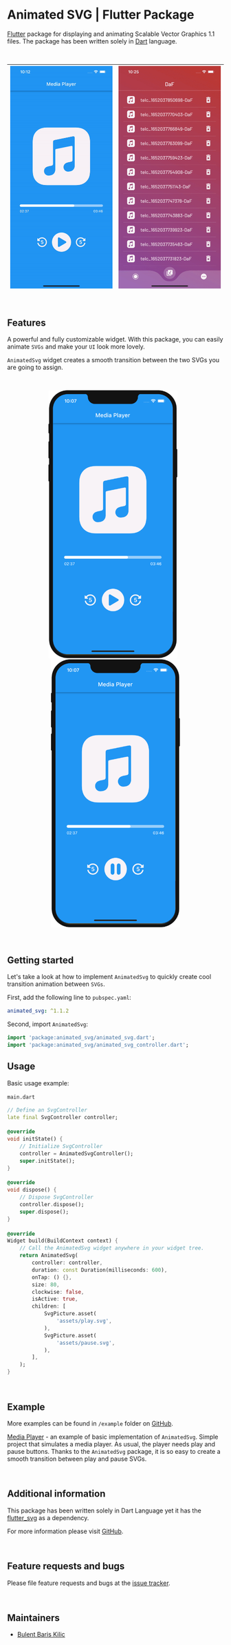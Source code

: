 # Animated SVG | Flutter Package

[Flutter](https://flutter.dev/) package for displaying and animating Scalable Vector Graphics 1.1 files. The package has been written solely in [Dart](https://dart.dev/) language.

&nbsp;

| ![animated_svg_gif_1](https://github.com/BBarisKilic/Animated-SVG/blob/master/art/animated_svg_gif_1.gif?raw=true) | ![animated_svg_gif_2](https://github.com/BBarisKilic/Animated-SVG/blob/master/art/animated_svg_gif_2.gif?raw=true)    
| :-: | :-: |

&nbsp;

## Features

A powerful and fully customizable widget. With this package, you can easily animate `SVGs` and make your `UI` look more lovely.

`AnimatedSvg` widget creates a smooth transition between the two SVGs you are going to assign.

&nbsp;

<p align="center"><img src="https://github.com/BBarisKilic/Animated-SVG/blob/master/art/animated_svg_1.png?raw=true" width="300">&nbsp; &nbsp;<img src="https://github.com/BBarisKilic/Animated-SVG/blob/master/art/animated_svg_2.png?raw=true" width="300"></p>

&nbsp;

## Getting started

Let's take a look at how to implement `AnimatedSvg` to quickly create cool transition animation between `SVGs`.

First, add the following line to `pubspec.yaml`:
```yaml
animated_svg: ^1.1.2
```

Second, import `AnimatedSvg`:
```dart
import 'package:animated_svg/animated_svg.dart';
import 'package:animated_svg/animated_svg_controller.dart';
```

## Usage

Basic usage example: 

`main.dart`
```dart
// Define an SvgController
late final SvgController controller;

@override
void initState() {
    // Initialize SvgController
    controller = AnimatedSvgController();
    super.initState();
}

@override
void dispose() {
    // Dispose SvgController
    controller.dispose();
    super.dispose();
}

@override
Widget build(BuildContext context) {
    // Call the AnimatedSvg widget anywhere in your widget tree.
    return AnimatedSvg(
        controller: controller,
        duration: const Duration(milliseconds: 600),
        onTap: () {},
        size: 80,
        clockwise: false,
        isActive: true,
        children: [
            SvgPicture.asset(
                'assets/play.svg',
            ),
            SvgPicture.asset(
                'assets/pause.svg',
            ),
        ],
    );
}
```

&nbsp;

## Example

More examples can be found in `/example` folder on [GitHub](https://github.com/BBarisKilic/Animated-SVG). 

[Media Player](https://github.com/BBarisKilic/Animated-SVG/tree/master/example/media_player) - an example of basic implementation of `AnimatedSvg`. Simple project that simulates a media player. As usual, the player needs play and pause buttons. Thanks to the `AnimatedSvg` package, it is so easy to create a smooth transition between play and pause SVGs.

&nbsp;

## Additional information

This package has been written solely in Dart Language yet it has the [flutter_svg](https://github.com/dnfield/flutter_svg) as a dependency.

For more information please visit [GitHub](https://github.com/BBarisKilic/Animated-SVG).

&nbsp;

## Feature requests and bugs

Please file feature requests and bugs at the [issue tracker](https://github.com/BBarisKilic/Animated-SVG/issues).

&nbsp;

## Maintainers

- [Bulent Baris Kilic](https://github.com/BBarisKilic)
